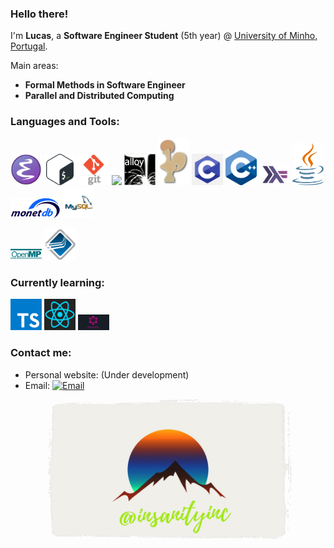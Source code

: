 ### Hello there!

I'm **Lucas**, a **Software Engineer Student** (5th year) @ [University of Minho, Portugal](https://www.uminho.pt/EN).

Main areas:
- **Formal Methods in Software Engineer**
- **Parallel and Distributed Computing**

### Languages and Tools:

<img src="https://github.com/insanya/dotfiles/blob/main/assets/emacs.png" width="50">  <img src="https://github.com/insanya/dotfiles/blob/main/assets/bash.png" width="50">  <img src="https://github.com/insanya/dotfiles/blob/main/assets/git.jpeg" width="50"> <img src="https://github.githubassets.com/images/modules/logos_page/GitHub-Mark.png" width="50"> <img src="https://github.com/insanya/dotfiles/blob/main/assets/alloy.png" width="50"> <img src="https://github.com/insanya/dotfiles/blob/main/assets/coq.png" width="50"> <img src="https://github.com/insanya/dotfiles/blob/main/assets/c.png" width="50">  <img src="https://github.com/insanya/dotfiles/blob/main/assets/c%2B%2B.png" width="50">  <img src="https://github.com/insanya/dotfiles/blob/main/assets/haskell.png" width="50">  <img src="https://github.com/insanya/dotfiles/blob/main/assets/java.png" width="50">  <img src="https://github.com/insanya/dotfiles/blob/main/assets/monetdb.png" width="80">  <img src="https://github.com/insanya/dotfiles/blob/main/assets/mysql.jpeg" width="50">

<img src="https://github.com/insanya/dotfiles/blob/main/assets/openmp.png" width="50"> <img src="https://github.com/insanya/dotfiles/blob/main/assets/openmpi.png" width="50">

### Currently learning:

<img src="https://github.com/insanya/dotfiles/blob/main/assets/ts.png" width="50">  <img src="https://github.com/insanya/dotfiles/blob/main/assets/react.jpeg" width="50">
  <img src="https://github.com/insanya/dotfiles/blob/main/assets/graphql.png" width="50">

### Contact me:

- Personal website: (Under development)
- Email: [![Email](https://img.shields.io/badge/insanityinc@protonmail.com-D14836?style=flat-square&logo=protonmail&logoColor=white)](mailto:insanityinc@protonmail.com)

<p style="text-align:center;"><img src="https://github.com/insanya/dotfiles/blob/main/assets/hello.gif" width="400"></p>
